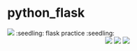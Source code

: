 # python_flask
<img src="https://capsule-render.vercel.app/api?type=waving&color=auto&height=200&section=header&text=youngje_github&fontSize=90" />
:seedling: flask practice :seedling:
<div align="center">
	<img src="https://img.shields.io/badge/Java-007396?style=flat&logo=python&logoColor=white" />
	<img src="https://img.shields.io/badge/HTML5-E34F26?style=flat&logo=AWS&logoColor=white" />
	<img src="https://img.shields.io/badge/CSS3-1572B6?style=flat&logo=flask&logoColor=white" />
</div>
